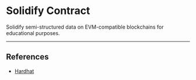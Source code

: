 # Solidify Contract

Solidify semi-structured data on EVM-compatible blockchains for educational purposes.

---
## References

- [Hardhat](https://hardhat.org/)